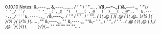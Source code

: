 0.10.10 Notes:
  &,----.,_       &,----.,_......
  /      ' "_     /      ' "_....
 ,_ )___(&,--=-.,_(  )__&,---=.,_.
 ' "_```}/      ' "_/ ``/      ' "_
_( ,_@  "(  )___( ,_@   (  )___( ,_@"..
` &,----.,_/````&,----.,_ /```&,----.,_.
  /      ' "_   /      ' "_   /      ' "_"..
  (  )___( ._@  (  )___( ._@  (  )___( ._@..
   }/%   }{      }/%   }{      }/%   }{.....
,_""  &,----.,_ "" &,----.,_  ""&,-
 ' "_  /      ' "_  /      ' "_..
_( ,_@ (  )___( ,_@ (  )___( ,_@.
`}{     }/````}{     }/````}{...
 ""     ""    ""     ""    ""....
